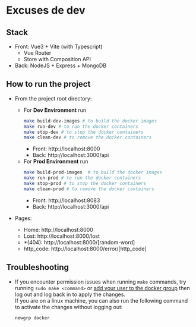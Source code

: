# Excuses de dev

## Stack
  - Front: Vue3 + Vite (with Typescript)
    - Vue Router
    - Store with Composition API
  - Back: NodeJS + Express + MongoDB

## How to run the project
- From the project root directory:
  - For __Dev Environment__ run
    ```bash
    make build-dev-images # to build the docker images  
    make run-dev # to run the docker containers
    make stop-dev # to stop the docker containers
    make clean-dev # to remove the docker containers
    ```
    - Front: http://localhost:8000
    - Back: http://localhost:3000/api  
  - For __Prod Environment__ run
    ```bash
    make build-prod-images  # to build the docker images  
    make run-prod # to run the docker containers
    make stop-prod # to stop the docker containers
    make clean-prod # to remove the docker containers
    ```
    - Front: http://localhost:8083
    - Back: http://localhost:3000/api

- Pages:
  - Home: http://localhost:8000
  - Lost: http://localhost:8000/lost
  - *(404): http://localhost:8000/[random-word]
  - http_code: http://localhost:8000/error/[http_code]

## Troubleshooting
- If you encounter permission issues when running `make` commands, try running `sudo make <command>` or [add your user to the docker group](https://docs.docker.com/engine/install/linux-postinstall/#manage-docker-as-a-non-root-user) then log out and log back in to apply the changes.  
If you are on a linux machine, you can also run the following command to activate the changes without logging out: 
  ```bash
  newgrp docker
  ```